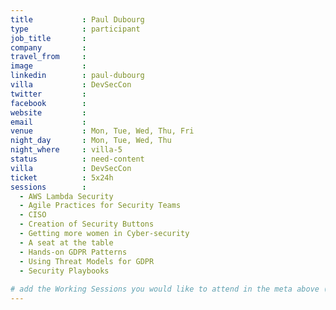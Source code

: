 ```yaml
---
title           : Paul Dubourg
type            : participant
job_title       :  
company         : 
travel_from     :
image           : 
linkedin        : paul-dubourg
villa           : DevSecCon
twitter         : 
facebook        :
website         : 
email           :
venue           : Mon, Tue, Wed, Thu, Fri
night_day       : Mon, Tue, Wed, Thu
night_where     : villa-5
status          : need-content
villa           : DevSecCon
ticket          : 5x24h
sessions        : 
  - AWS Lambda Security
  - Agile Practices for Security Teams
  - CISO
  - Creation of Security Buttons
  - Getting more women in Cyber-security
  - A seat at the table
  - Hands-on GDPR Patterns
  - Using Threat Models for GDPR
  - Security Playbooks
  
# add the Working Sessions you would like to attend in the meta above (use the session's title) e.g. sessions (one per line): -Security Playbooks Diagrams -Hackathon Daily Sessions
---
```


